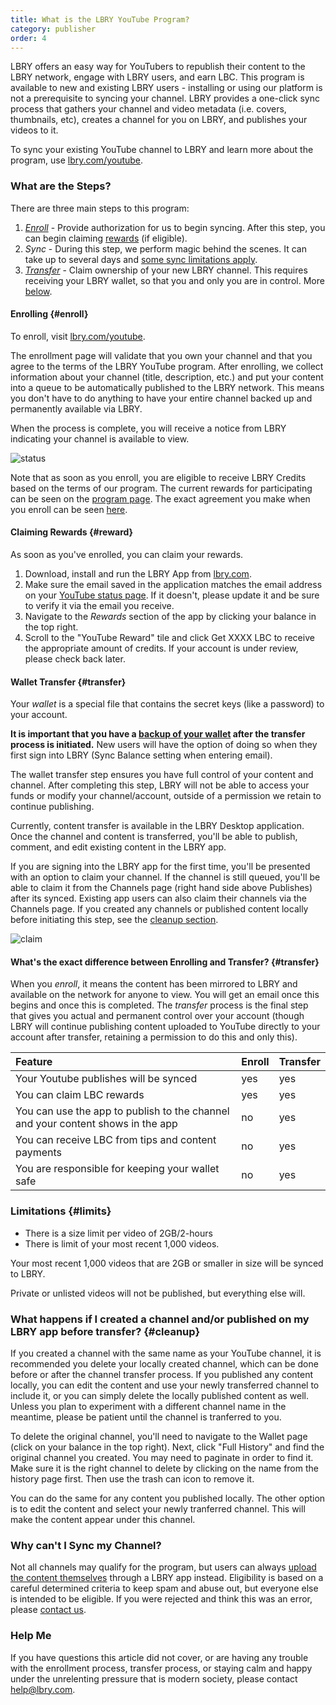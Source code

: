 ```yaml
---
title: What is the LBRY YouTube Program?
category: publisher
order: 4
---
```


LBRY offers an easy way for YouTubers to republish their content to the LBRY network, engage with LBRY users, and earn LBC. This program is available to new and existing LBRY users - installing or using our platform is not a prerequisite to syncing your channel. LBRY provides a one-click sync process that gathers your channel and video metadata (i.e. covers, thumbnails, etc), creates a channel for you on LBRY, and publishes your videos to it.

To sync your existing YouTube channel to LBRY and learn more about the program, use [lbry.com/youtube](/youtube).

### What are the Steps?

There are three main steps to this program: 

1. *[Enroll](#enroll)* - Provide authorization for us to begin syncing. After this step, you can begin claiming [rewards](#reward) (if eligible).
2. *Sync* - During this step, we perform magic behind the scenes. It can take up to several days and [some sync limitations apply](#limits).
3. *[Transfer](#transfer)* - Claim ownership of your new LBRY channel. This requires receiving your LBRY wallet, so that you and only you are in control. More [below](#claim).

#### Enrolling {#enroll}

To enroll, visit [lbry.com/youtube](/youtube).

The enrollment page will validate that you own your channel and that you agree to the terms of the LBRY YouTube program. After enrolling, we collect information about your channel (title, description, etc.) and put your content into a queue to be automatically published to the LBRY network. This means you don't have to do anything to have your entire channel backed up and permanently available via LBRY.

When the process is complete, you will receive a notice from LBRY indicating your channel is available to view.

![status](https://spee.ch/2/sync-status.png)

Note that as soon as you enroll, you are eligible to receive LBRY Credits based on the terms of our program. The current rewards for participating can be seen on the [program page](/youtube). The exact agreement you make when you enroll can be seen [here](/faq/youtube-terms). 

#### Claiming Rewards {#reward}

As soon as you've enrolled, you can claim your rewards.

1. Download, install and run the LBRY App from [lbry.com](https://lbry.com/get).
2. Make sure the email saved in the application matches the email address on your [YouTube status page](/youtube/status). If it doesn't, please update it and be sure to verify it via the email you receive.
3. Navigate to the _Rewards_ section of the app by clicking your balance in the top right.
4. Scroll to the "YouTube Reward" tile and click Get XXXX LBC to receive the appropriate amount of credits. If your account is under review, please check back later. 

#### Wallet Transfer {#transfer}

Your _wallet_ is a special file that contains the secret keys (like a password) to your account.

**It is important that you have a [backup of your wallet](/faq/how-to-backup-wallet) after the transfer process is initiated.** New users will have the option of doing so when they first sign into LBRY (Sync Balance setting when entering email). 

The wallet transfer step ensures you have full control of your content and channel. After completing this step, LBRY will not be able to access your funds or modify your channel/account, outside of a permission we retain to continue publishing.

Currently, content transfer is available in the LBRY Desktop application. Once the channel and content is transferred, you'll be able to publish, comment, and edit existing content in the LBRY app. 

If you are signing into the LBRY app for the first time, you'll be presented with an option to claim your channel. If the channel is still queued, you'll be able to claim it from the Channels page (right hand side above Publishes) after its synced. Existing app users can also claim their channels via the Channels page. If you created any channels or published content locally before initiating this step, see the [cleanup section](#cleanup). 

![claim](https://spee.ch/2/sync-faq-2.png)

#### What's the exact difference between Enrolling and Transfer? {#transfer}

When you _enroll_, it means the content has been mirrored to LBRY and available on the network for anyone to view. You will get an email once this begins and once this is completed. The _transfer_ process is the final step that gives you actual and permanent control over your account (though LBRY will continue publishing content uploaded to YouTube directly to your account after transfer, retaining a permission to do this and only this). 

Feature | Enroll | Transfer |
:------------ | :-------------| :-------------|
Your Youtube publishes will be synced | yes |  yes |
You can claim LBC rewards  | yes |  yes |
You can use the app to publish to the channel and your content shows in the app | no |  yes |
You can receive LBC from tips and content payments | no |  yes |
You are responsible for keeping your wallet safe | no |  yes |

### Limitations {#limits}

- There is a size limit per video of 2GB/2-hours
- There is limit of your most recent 1,000 videos. 

Your most recent 1,000 videos that are 2GB or smaller in size will be synced to LBRY.

Private or unlisted videos will not be published, but everything else will.

### What happens if I created a channel and/or published on my LBRY app before transfer? {#cleanup}

If you created a channel with the same name as your YouTube channel, it is recommended you delete your locally created channel, which can be done before or after the channel transfer process. If you published any content locally, you can edit the content and use your newly transferred channel to include it, or you can simply delete the locally published content as well. Unless you plan to experiment with a different channel name in the meantime, please be patient until the channel is tranferred to you.

To delete the original channel, you'll need to navigate to the Wallet page (click on your balance in the top right). Next, click "Full History" and find the original channel you created. You may need to paginate in order to find it. Make sure it is the right channel to delete by clicking on the name from the history page first. Then use the trash can icon to remove it. 

You can do the same for any content you published locally. The other option is to edit the content and select your newly tranferred channel. This will make the content appear under this channel. 

### Why can't I Sync my Channel?

Not all channels may qualify for the program, but users can always [upload the content themselves](https://lbry.com/faq/how-to-publish) through a LBRY app instead. Eligibility is based on a careful determined criteria to keep spam and abuse out, but everyone else is intended to be eligible. If you were rejected and think this was an error, please [contact us](mailto:hello@lbry.com).

### Help Me

If you have questions this article did not cover, or are having any trouble with the enrollment process, transfer process, or staying calm and happy under the unrelenting pressure that is modern society, please contact [help@lbry.com](mailto:help@lbry.com).
